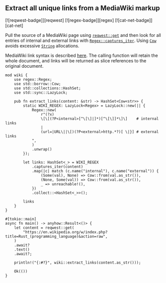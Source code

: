 ## Extract all unique links from a MediaWiki markup

[![reqwest-badge]][reqwest] [![regex-badge]][regex] [![cat-net-badge]][cat-net]

Pull the source of a MediaWiki page using [`reqwest::get`] and then
look for all entries of internal and external links with
[`Regex::captures_iter`]. Using [`Cow`] avoids excessive [`String`] allocations.

MediaWiki link syntax is described [here][MediaWiki link syntax].  The calling
function will retain the whole document, and links will be returned as slice
references to the original document.

```rust,edition2024,no_run
mod wiki {
    use regex::Regex;
    use std::borrow::Cow;
    use std::collections::HashSet;
    use std::sync::LazyLock;

    pub fn extract_links(content: &str) -> HashSet<Cow<str>> {
        static WIKI_REGEX: LazyLock<Regex> = LazyLock::new(|| {
            Regex::new(
                r"(?x)
                \[\[(?P<internal>[^\[\]|]*)[^\[\]]*\]\]    # internal links
                |
                (url=|URL\||\[)(?P<external>http.*?)[ \|}] # external links
            ",
            )
            .unwrap()
        });

        let links: HashSet<_> = WIKI_REGEX
            .captures_iter(content)
            .map(|c| match (c.name("internal"), c.name("external")) {
                (Some(val), None) => Cow::from(val.as_str()),
                (None, Some(val)) => Cow::from(val.as_str()),
                _ => unreachable!(),
            })
            .collect::<HashSet<_>>();

        links
    }
}

#[tokio::main]
async fn main() -> anyhow::Result<()> {
    let content = reqwest::get(
        "https://en.wikipedia.org/w/index.php?title=Rust_(programming_language)&action=raw",
    )
    .await?
    .text()
    .await?;

    println!("{:#?}", wiki::extract_links(content.as_str()));

    Ok(())
}
```

[`Cow`]: https://doc.rust-lang.org/std/borrow/enum.Cow.html
[`reqwest::get`]: https://docs.rs/reqwest/*/reqwest/fn.get.html
[`Regex::captures_iter`]: https://docs.rs/regex/*/regex/struct.Regex.html#method.captures_iter
[`String`]: https://doc.rust-lang.org/std/string/struct.String.html
[`LazyLock`]: https://doc.rust-lang.org/std/sync/struct.LazyLock.html

[MediaWiki link syntax]: https://www.mediawiki.org/wiki/Help:Links
